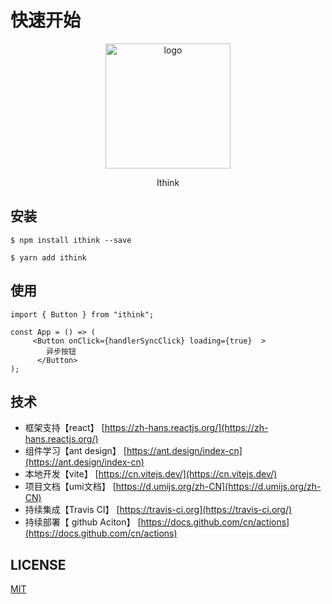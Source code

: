 # 快速开始

<p align="center">
    <img alt="logo" src="https://arbeit.oss-cn-beijing.aliyuncs.com/logo.png" width="200">
</p>
<p align="center">Ithink</p>


## 安装
```jsx| pure
$ npm install ithink --save

$ yarn add ithink
```

## 使用
```jsx| pure
import { Button } from "ithink";

const App = () => (
     <Button onClick={handlerSyncClick} loading={true}  >
        异步按钮
      </Button>
);
```

## 技术

- 框架支持【react】 [https://zh-hans.reactjs.org/](https://zh-hans.reactjs.org/)
- 组件学习【ant design】 [https://ant.design/index-cn](https://ant.design/index-cn)
- 本地开发【vite】 [https://cn.vitejs.dev/](https://cn.vitejs.dev/)
- 项目文档【umi文档】 [https://d.umijs.org/zh-CN](https://d.umijs.org/zh-CN)
- 持续集成【Travis CI】 [https://travis-ci.org](https://travis-ci.org/)
- 持续部署【 github Aciton】 [https://docs.github.com/cn/actions](https://docs.github.com/cn/actions)



## LICENSE

[MIT](https://en.wikipedia.org/wiki/MIT_License)


